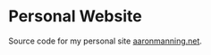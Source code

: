 # Personal Website

Source code for my personal site [aaronmanning.net](https://www.aaronmanning.net).
